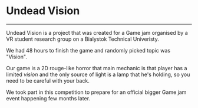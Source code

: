 # Undead Vision
---
Undead Vision is a project that was created for a Game jam organised by a VR student research group on a Bialystok Technical Univeristy.

We had 48 hours to finish the game and randomly picked topic was "Vision".

Our game is a 2D rouge-like horror that main mechanic is that player has a limited _vision_ and the only source of light is a lamp that he's holding, so you need to be careful with your back.

We took part in this competition to prepare for an official bigger Game jam event happening few months later.
